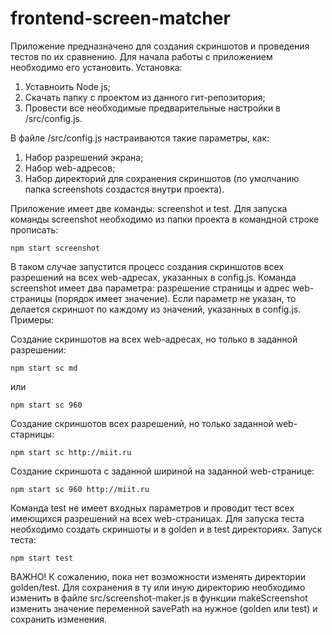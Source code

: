 # frontend-screen-matcher

Приложение предназначено для создания скриншотов и проведения тестов по их сравнению.
Для начала работы с приложением необходимо его установить. Установка:
1. Уставноить Node js;
2. Скачать папку с проектом из данного гит-репозитория;
3. Провести все необходимые предварительные настройки в /src/config.js.

В файле /src/config.js настраиваются такие параметры, как:
1. Набор разрешений экрана;
2. Набор web-адресов;
3. Набор директорий для сохранения скриншотов (по умолчанию папка screenshots создастся внутри проекта).

Приложение имеет две команды: screenshot и test.
Для запуска команды screenshot необходимо из папки проекта в командной строке прописать:

    npm start screenshot

В таком случае запустится процесс создания скриншотов всех разрешений на всех web-адресах, указанных в config.js.
Команда screenshot имеет два параметра: разрешение страницы и адрес web-страницы (порядок имеет значение). Если параметр не указан, то делается скриншот по каждому из значений, указанных в config.js.
Примеры:

Создание скриншотов на всех web-адресах, но только в заданной разрешении:

    npm start sc md

или

    npm start sc 960

Создание скриншотов всех разрешений, но только заданной web-старницы:

    npm start sc http://miit.ru

Создание скриншота с заданной шириной на заданной web-странице:

    npm start sc 960 http://miit.ru

Команда test не имеет входных параметров и проводит тест всех имеющихся разрешений на всех web-страницах. Для запуска теста необходимо создать скриншоты и в golden и в test директориях. Запуск теста:

    npm start test
    
ВАЖНО!
К сожалению, пока нет возможности изменять директории golden/test. Для сохранения в ту или иную директорию необходимо изменить в файле src/screenshot-maker.js в функции makeScreenshot изменить значение переменной savePath на нужное (golden или test) и сохранить изменения.
